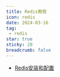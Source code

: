 ```yaml
---
title: Redis教程
icon: redis
date: 2024-03-16
tag:
 - redis
star: true
sticky: 20
breadcrumb: false
---
```




- [Redis安装和配置](./redis.md)

